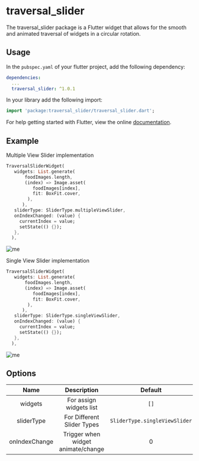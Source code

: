 # traversal_slider

The traversal_slider package is a Flutter widget that allows for the smooth and animated traversal of widgets in a circular rotation.

## Usage

In the `pubspec.yaml` of your flutter project, add the following dependency:

```yaml
dependencies:
  ...
  traversal_slider: ^1.0.1
```

In your library add the following import:

```dart
import 'package:traversal_slider/traversal_slider.dart';
```

For help getting started with Flutter, view the online [documentation](https://flutter.io/).

## Example


Multiple View Slider implementation

```dart
TraversalSliderWidget(
   widgets: List.generate(
       foodImages.length,
       (index) => Image.asset(
          foodImages[index],
          fit: BoxFit.cover,
        ),
      ),
   sliderType: SliderType.multipleViewSlider,
   onIndexChanged: (value) {
     currentIndex = value;
     setState(() {});
   },
  ),
```

![me](https://github.com/lakkabathinidivya/traversal_slider/blob/master/multipleViewSlider.gif)



Single View Slider implementation

```dart
TraversalSliderWidget(
   widgets: List.generate(
       foodImages.length,
       (index) => Image.asset(
          foodImages[index],
          fit: BoxFit.cover,
        ),
      ),
   sliderType: SliderType.singleViewSlider,
   onIndexChanged: (value) {
     currentIndex = value;
     setState(() {});
   },
  ),
```

![me](https://github.com/lakkabathinidivya/traversal_slider/blob/master/singleViewSlider.gif)


## Options

|          Name         |           Description               |          Default              |        Return          |
| :-------------------: | :---------------------------------: | :----------:                  |  :------------------:  |
| widgets               | For assign widgets list             |     `[]`                      |           -            |
| sliderType            | For Different Slider Types          | `SliderType.singleViewSlider` |           -            | 
| onIndexChange         | Trigger when widget animate/change  |             0                 | `current widget index` | 

